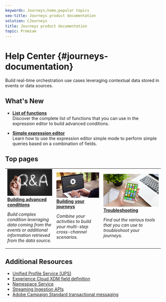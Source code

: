 ```yaml
---
keywords: Journeys;home;popular topics
seo-title: Journeys product documentation
solution: CJourneys
title: Journeys product documentation
topic: Premium
---
```


# Help Center {#journeys-documentation}

Build real-time orchestration use cases leveraging contextual data stored in events or data sources.

## What's New

* **[List of functions](using/expressionfunctions.md)**<br/>
Discover the complete list of functions that you can use in the expression editor to build advanced conditions.

* **[Simple expression editor](using/journeyorchestration.md#concept_ksq_2rt_52b)**<br/>
Learn how to use the expression editor simple mode to perform simple queries based on a combination of fields.

## Top pages

<table>
<tr>
  <td>
    <a href="using/expressionadvanced.md">
      <img alt="expression" src="using/assets/FAQ.png"/>
    </a>
    <div>
      <a href="using/expressionadvanced.md">
    <strong>Building advanced conditions</strong>
    </a>
    </div>
    <p>
    <em>Build complex condition leveraging data coming from the events or additional information retrieved from the data source.</em>
    <p>
  </td>
   <td>
    <a href="using/journey.md">
      <img alt="journey" src="using/assets/upgrade.png" />
    </a>
    <div>
      <a href="using/journey.md">
    <strong>Building your journeys</strong>
    </a>
    </div>
    <p>
    <em>Combine your activities to build your multi-step cross-channel scenarios.</em>
    <p>
  </td>
  <td>
    <a href="using/troubleshooting.md">
       <img alt="troubleshooting" src="using/assets/push.png" />
    </a>
    <div>
       <a href="using/troubleshooting.md">
    <strong>Troubleshooting</strong>
    </a>
    </div>
    <p>
    <em>Find out the various tools that you can use to troubleshoot your journeys.</em>
    <p>
  </td>
</tr>
</table>

## Additional Resources

* [Unified Profile Service (UPS)](https://www.adobe.io/apis/cloudplatform/dataservices/profile-identity-segmentation/profile-identity-segmentation-services.html#!api-specification/markdown/narrative/technical_overview/unified_profile_architectural_overview/unified_profile_architectural_overview.md)
* [Experience Cloud XDM field definition](https://www.adobe.io/apis/cloudplatform/dataservices/xdm.html)
* [Namespace Service](https://www.adobe.io/apis/cloudplatform/dataservices/profile-identity-segmentation/profile-identity-segmentation-services.html#!api-specification/markdown/narrative/technical_overview/identity_namespace_overview/identity_namespace_overview.md)
* [Streaming Ingestion APIs](https://www.adobe.io/apis/cloudplatform/dataservices/data-ingestion/data-ingestion-services.html#!api-specification/markdown/narrative/technical_overview/streaming_ingest/getting_started_with_platform_streaming_ingestion.md)
* [Adobe Campaign Standard transactional messaging](https://docs.adobe.com/content/help/en/campaign-standard/using/communication-channels/transactional-messaging/about-transactional-messaging.html)
